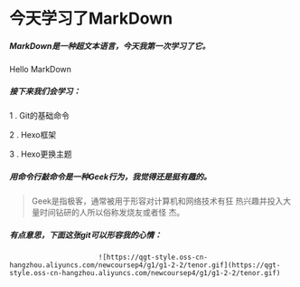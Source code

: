 # **今天学习了MarkDown**

##### MarkDown是一种超文本语言，今天我第一次学习了它。

  Hello MarkDown  

##### 接下来我们会学习：

1 . Git的基础命令

2 . Hexo框架

3 . Hexo更换主题

##### 用命令行敲命令是一种**Geek**行为，我觉得还是挺有趣的。

>Geek是指极客，通常被用于形容对计算机和网络技术有狂
>热兴趣并投入大量时间钻研的人所以俗称发烧友或者怪
>杰。

##### 有点意思，下面这张git可以形容我的心情：

                          ![https://qgt-style.oss-cn-hangzhou.aliyuncs.com/newcoursep4/g1/g1-2-2/tenor.gif](https://qgt-style.oss-cn-hangzhou.aliyuncs.com/newcoursep4/g1/g1-2-2/tenor.gif)
